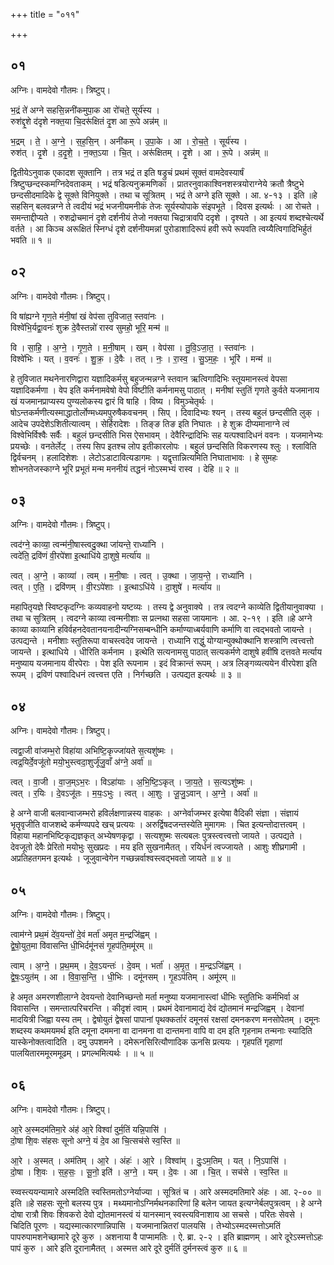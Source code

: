 +++
title = "०११"

+++


## ०१
अग्निः। वामदेवो गौतमः। त्रिष्टुप्।

भ॒द्रं ते॑ अग्ने सहसि॒न्ननी॑कमुपा॒क आ रो॑चते॒ सूर्य॑स्य ।  
रुश॑द्दृ॒शे द॑दृशे नक्त॒या चि॒दरू॑क्षितं दृ॒श आ रू॒पे अन्न॑म् ॥

भ॒द्रम् । ते॒ । अ॒ग्ने॒ । स॒ह॒सि॒न् । अनी॑कम् । उ॒पा॒के । आ । रो॒च॒ते॒ । सूर्य॑स्य ।  
रुश॑त् । दृ॒शे । द॒दृ॒शे॒ । न॒क्त॒ऽया । चि॒त् । अरू॑क्षितम् । दृ॒शे । आ । रू॒पे । अन्न॑म् ॥

द्वितीयेऽनुवाक एकादश सूक्तानि । तत्र भद्रं त इति षड्रुचं प्रथमं सूक्तं वामदेवस्यार्षं त्रिष्टुप्छन्दस्कमग्निदेवताकम् । भद्रं षडित्यनुक्रमणिका । प्रातरनुवाकाश्विनशस्त्रयोराग्नेये क्रतौ त्रैष्टुभे छन्दसीदमादिके द्वे सूक्ते विनियुक्ते । तथा च सूत्रितम् । भद्रं ते अग्ने इति सूक्ते । आ. ४-१३ । इति ॥हे सहसिन् बलवन्नग्ने ते त्वदीयं भद्रं भजनीयमनीकं तेजः सूर्यस्योपाके संइपभूते । दिवस इत्यर्थः । आ रोचते । समन्ताद्दीप्यते । रुशद्रोचमानं दृशे दर्शनीयं तेजो नक्तया चिद्रात्रावपि ददृशे । दृश्यते । आ इत्ययं शब्दश्चेत्यर्थे वर्तते । आ किञ्च अरूक्षितं स्निग्धं दृशे दर्शनीयमन्नां पुरोडाशादिरूपं हवी रूपे रूपवति त्वय्यैत्विगादिभिर्हुतं भवति ॥ १ ॥

## ०२
अग्निः। वामदेवो गौतमः। त्रिष्टुप्।

वि षा॑ह्यग्ने गृण॒ते म॑नी॒षां खं वेप॑सा तुविजात॒ स्तवा॑नः ।  
विश्वे॑भि॒र्यद्वा॒वनः॑ शुक्र दे॒वैस्तन्नो॑ रास्व सुमहो॒ भूरि॒ मन्म॑ ॥

वि । सा॒हि॒ । अ॒ग्ने॒ । गृ॒ण॒ते । म॒नी॒षाम् । खम् । वेप॑सा । तु॒वि॒ऽजा॒त॒ । स्तवा॑नः ।  
विश्वे॑भिः । यत् । व॒वनः॑ । शु॒क्र॒ । दे॒वैः । तत् । नः॒ । रा॒स्व॒ । सु॒ऽम॒हः॒ । भूरि॑ । मन्म॑ ॥

हे तुविजात मथनेनारणिद्वारा यज्ञादिकर्मसु बहुजन्मन्नग्ने स्तवान ऋत्विगादिभिः स्तूयमानस्त्वं वेपसा यज्ञादिकर्मणा । वेप इति कर्मनामवेषो वेपो विष्टीति कर्मनामसु पाठात् । मनीषां स्तुतिं गृणते कुर्वते यजमानाय खं यजमानप्राप्यस्य पुण्यलोकस्य द्वारं वि षाहि । विष्य । विमुञ्चेतृर्थः । षोऽन्तकर्मणीत्यस्माद्धातोर्लोण्मध्यमपुरुषैकवचनम् । सिप् । दिवादिभ्यः श्यन् । तस्य बहुलं छन्दसीति लुक् । आदेच उपदेशेऽशितीत्यात्वम् । सेर्हिरादेशः । तिङ्ङ तिङ इति निघातः । हे शुक्र दीप्यमानाग्ने त्वं विश्वेभिर्विश्वैः सर्वैः । बहुलं छन्दसीति भिस ऐसभावम् । देवैरिन्द्रादिभिः सह यत्पश्वादिधनं ववनः । यजमानेभ्यः प्रयच्छेः । वनतेर्लेट् । तस्य सिप इतश्च लोप इतीकारलोपः । बहुलं छन्दसिति विकरणस्य श्लुः । श्लाविति द्विर्वचनम् । हलादिशेशः । लेटोऽडाटावित्यडागमः । यद्वृत्तान्नित्यमिति निघाताभावः । हे सुमहः शोभनतेजस्काग्ने भूरि प्रभूतं मन्म मननीयं तद्धनं नोऽस्मभ्यं रास्व । देहि ॥ २ ॥

## ०३
अग्निः। वामदेवो गौतमः। त्रिष्टुप्।

त्वद॑ग्ने॒ काव्या॒ त्वन्म॑नी॒षास्त्वदु॒क्था जा॑यन्ते॒ राध्या॑नि ।  
त्वदे॑ति॒ द्रवि॑णं वी॒रपे॑शा इ॒त्थाधि॑ये दा॒शुषे॒ मर्त्या॑य ॥

त्वत् । अ॒ग्ने॒ । काव्या॑ । त्वम् । म॒नी॒षाः । त्वत् । उ॒क्था । जा॒य॒न्ते॒ । राध्या॑नि ।  
त्वत् । ए॒ति॒ । द्रवि॑णम् । वी॒रऽपे॑शाः । इ॒त्थाऽधि॑ये । दा॒शुषे॑ । मर्त्या॑य ॥

महापितृयज्ञे स्विष्टकृदग्निः कव्यवाहनो यष्टव्यः । तस्य द्वे अनुवाक्ये । तत्र त्वदग्ने काव्येति द्वितीयानुवाक्या । तथा च सुत्रितम् । त्वदग्ने काव्या त्वन्मनीशाः स प्रत्नथा सहसा जायमानः । आ. २-१९ । इति ॥हे अग्ने काव्या काव्यानि हविर्वहनदेवतानयनादीन्यग्निसम्बन्धीनि कर्माण्याध्बर्यवाणि कर्माणि वा त्वद्भवतो जायन्ते । उत्पद्यन्ते । मनीशाः स्तुतिरूपा वाचस्त्वदेव जायन्ते । राध्यानि राद्धुं योग्यान्युक्थोक्थानि शस्त्राणि त्वत्त्वत्तो जायन्ते । इत्थाधिये । धीरिति कर्मनाम । इत्थेति सत्यनामसु पाठात् सत्यकर्मणे दाशुषे हवींषि दत्तवते मर्त्याय मनुष्याय यजमानाय वीरपेराः । पेश इति रूपनाम । इदं विक्रान्तं रूपम् । अत्र लिङ्गव्यत्ययेन वीरपेशा इति रूपम् । द्रविणं पश्वादिधनं त्वत्त्वत्त एति । निर्गच्छति । उत्पद्यत इत्यर्थः ॥ ३ ॥

## ०४
अग्निः। वामदेवो गौतमः। त्रिष्टुप्।

त्वद्वा॒जी वा॑जम्भ॒रो विहा॑या अभिष्टि॒कृज्जा॑यते स॒त्यशु॑ष्मः ।  
त्वद्र॒यिर्दे॒वजू॑तो मयो॒भुस्त्वदा॒शुर्जू॑जु॒वाँ अ॑ग्ने॒ अर्वा॑ ॥

त्वत् । वा॒जी । वा॒ज॒म्ऽभ॒रः । विऽहा॑याः । अ॒भि॒ष्टि॒ऽकृत् । जा॒य॒ते॒ । स॒त्यऽशु॑ष्मः ।  
त्वत् । र॒यिः । दे॒वऽजू॑तः । म॒यः॒ऽभुः । त्वत् । आ॒शुः । जू॒जु॒ऽवान् । अ॒ग्ने॒ । अर्वा॑ ॥

हे अग्ने वाजी बलवान्वाजम्भरो हविर्लक्षणान्नस्य वाहकः । अग्नेर्वाजम्भर इत्येषा वैदिकी संज्ञा । संज्ञायं भृतॄवृजीति वाजशब्दे कर्मण्य्पपदे खच् प्रत्ययः । अरुर्द्विषदजन्तस्येति मुमागमः । चित इत्यन्तोदात्तत्वम् । विहाया महानभिष्टिकृद्यज्ञकृत् अभ्येषणकृद्वा । सत्यशुष्मः सत्यबलः पुत्रस्त्वत्त्वत्तो जायते । उत्पद्यते । देवजूतो देवैः प्रेरितो मयोभुः सुखप्रदः । मय इति सुखनामैतत् । रयिर्धनं त्वज्जायते । आशुः शीघ्रगामी । अप्रतिहतगमन इत्यर्थः । जूजुवान्वेगेन गच्छन्नर्वाश्वस्त्वद्भवतो जायते ॥ ४ ॥

## ०५
अग्निः। वामदेवो गौतमः। त्रिष्टुप्।

त्वाम॑ग्ने प्रथ॒मं दे॑व॒यन्तो॑ दे॒वं मर्ता॑ अमृत म॒न्द्रजि॑ह्वम् ।  
द्वे॒षो॒युत॒मा वि॑वासन्ति धी॒भिर्दमू॑नसं गृ॒हप॑ति॒ममू॑रम् ॥

त्वाम् । अ॒ग्ने॒ । प्र॒थ॒मम् । दे॒व॒ऽयन्तः॑ । दे॒वम् । भर्ता॑ । अ॒मृ॒त॒ । म॒न्द्रऽजि॑ह्वम् ।  
द्वे॒षः॒ऽयुत॑म् । आ । वि॒वा॒स॒न्ति॒ । धी॒भिः । दमू॑नसम् । गृ॒हऽप॑तिम् । अमू॑रम् ॥

हे अमृत अमरणशीलाग्ने देवयन्तो देवानिच्छन्तो मर्ता मनुष्या यजमानास्त्वां धीभिः स्तुतिभिः कर्मभिर्वा अ विवासन्ति । समन्तात्परिचरन्ति । कीदृशं त्वाम् । प्रथमं देवानामाद्यं देवं द्योतमानं मन्द्रजिह्वम् । देवानां मादयित्री जिह्वा यस्य तम् । द्वेषोयुतं द्वेषसां पापानां पृथक्कर्तारं दमूनसं रक्षसां दमनकरण मनसोपेतम् । दमूनः शब्दस्य कथमयमर्थ इति दमूना दममना वा दानमना वा दान्तमना वापि वा दम इति गृहनाम तन्मनाः स्यादिति यास्केनोक्तत्वादिति । दमु उपशमने । दमेरूनसिरित्यौणादिक ऊनसि प्रत्ययः । गृहपतिं गृहाणां पालयितारममूरममूढम् । प्रगल्भमित्यर्थः । ॥ ५ ॥

## ०६
अग्निः। वामदेवो गौतमः। त्रिष्टुप्।

आ॒रे अ॒स्मदम॑तिमा॒रे अंह॑ आ॒रे विश्वां॑ दुर्म॒तिं यन्नि॒पासि॑ ।  
दो॒षा शि॒वः स॑हसः सूनो अग्ने॒ यं दे॒व आ चि॒त्सच॑से स्व॒स्ति ॥

आ॒रे । अ॒स्मत् । अम॑तिम् । आ॒रे । अंहः॑ । आ॒रे । विश्वा॑म् । दुः॒ऽम॒तिम् । यत् । नि॒ऽपासि॑ ।  
दो॒षा । शि॒वः । स॒ह॒सः॒ । सू॒नो॒ इति॑ । अ॒ग्ने॒ । यम् । दे॒वः । आ । चि॒त् । सच॑से । स्व॒स्ति ॥

स्व्वस्त्ययन्यामारे अस्मदिति स्वस्तिमतोऽग्नेर्याज्या । सूत्रितं च । आरे अस्मदमतिमारे अंहः । आ. २-०० ॥ इति ॥हे सहसः सूनो बलस्य पुत्र । मथ्यमानोऽग्निर्मथनकारिणां हि बलेन जायत इत्यग्नेर्बलपुत्रत्वम् । हे अग्ने दोषा रात्रौ शिवः शिवकरो देवो द्योतमानस्त्वं यं यानस्मान् स्वस्त्यविनाशाय आ सचसे । परितः सेवसे । चिदिति पूरणः । यद्यस्मात्कारणान्निपासि । यजमानान्नितरां पालयसि । तेभ्योऽस्मदस्मत्तोऽमतिं पापरुपामशनेच्छामारे दूरे कुरु । अशनाया वै पाप्मामतिः । ऐ. ब्रा. २-२ । इति ब्राह्मणम् । आरे दूरेऽस्मत्तोऽहः पापं कुरु । आरे इति दूरानामैतत् । अस्मत्त आरे दूरे दुर्मतिं दुर्मनस्त्वं कुरु ॥ ६ ॥